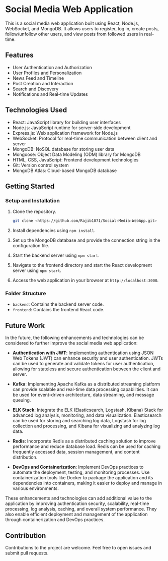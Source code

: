 # Social Media Web Application

This is a social media web application built using React, Node.js, WebSocket, and MongoDB. It allows users to register, log in, create posts, follow/unfollow other users, and view posts from followed users in real-time.

## Features

- User Authentication and Authorization
- User Profiles and Personalization
- News Feed and Timeline
- Post Creation and Interaction
- Search and Discovery
- Notifications and Real-time Updates

## Technologies Used

- React: JavaScript library for building user interfaces
- Node.js: JavaScript runtime for server-side development
- Express.js: Web application framework for Node.js
- WebSocket: Protocol for real-time communication between client and server
- MongoDB: NoSQL database for storing user data
- Mongoose: Object Data Modeling (ODM) library for MongoDB
- HTML, CSS, JavaScript: Frontend development technologies
- Git: Version control system
- MongoDB Atlas: Cloud-based MongoDB database

## Getting Started

### Setup and Installation

1. Clone the repository.

   ```bash
   git clone <https://github.com/Rajib1071/Social-Media-WebApp.git>
2. Install dependencies using `npm install`.
3. Set up the MongoDB database and provide the connection string in the configuration file.
4. Start the backend server using `npm start`.
5. Navigate to the frontend directory and start the React development server using `npm start`.
6. Access the web application in your browser at `http://localhost:3000`.

### Folder Structure

- `backend`: Contains the backend server code.
- `frontend`: Contains the frontend React code.

## Future Work

In the future, the following enhancements and technologies can be considered to further improve the social media web application:

- **Authentication with JWT**: Implementing authentication using JSON Web Tokens (JWT) can enhance security and user authentication. JWTs can be used to generate and validate tokens for user authentication, allowing for stateless and secure authentication between the client and server.

- **Kafka**: Implementing Apache Kafka as a distributed streaming platform can provide scalable and real-time data processing capabilities. It can be used for event-driven architecture, data streaming, and message queuing.

- **ELK Stack**: Integrate the ELK (Elasticsearch, Logstash, Kibana) Stack for advanced log analysis, monitoring, and data visualization. Elasticsearch can be used for storing and searching log data, Logstash for log collection and processing, and Kibana for visualizing and analyzing log data.

- **Redis**: Incorporate Redis as a distributed caching solution to improve performance and reduce database load. Redis can be used for caching frequently accessed data, session management, and content distribution.

- **DevOps and Containerization**: Implement DevOps practices to automate the deployment, testing, and monitoring processes. Use containerization tools like Docker to package the application and its dependencies into containers, making it easier to deploy and manage in various environments.

These enhancements and technologies can add additional value to the application by improving authentication security, scalability, real-time processing, log analysis, caching, and overall system performance. They also enable efficient deployment and management of the application through containerization and DevOps practices.

## Contribution

Contributions to the project are welcome. Feel free to open issues and submit pull requests.
